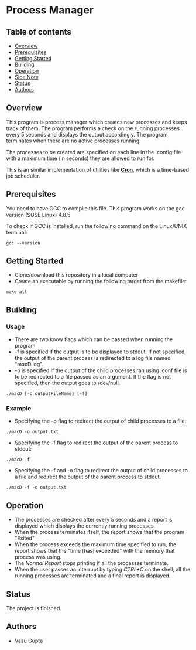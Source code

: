 # Process Manager

## Table of contents
* [Overview](#overview)
* [Prerequisites](#prerequisites)
* [Getting Started](#getting-started)
* [Building](#building)
* [Operation](#operation)
* [Side Note](#side-note)
* [Status](#status)
* [Authors](#authors)

## Overview

This program is process manager which creates new processes and keeps track of them. The program performs a check on the running processes every 5 seconds and displays the output accordingly. The program terminates when there are no active processes running.

The processes to be created are specified on each line in the .config file with a maximum time (in seconds) they are allowed to run for.

This is an similar implementation of utilities like **[Cron](https://en.wikipedia.org/wiki/Cron)**, which is a time-based job scheduler.

## Prerequisites

You need to have GCC to compile this file.
This program works on the gcc version (SUSE Linux) 4.8.5

To check if GCC is installed, run the following command on the Linux/UNIX terminal:
```
gcc --version
```

## Getting Started
* Clone/download this repository in a local computer
* Create an executable by running the following target from the makefile:
```
make all
```

## Building
### Usage
* There are two know flags which can be passed when running the program
* -f is specified if the output is to be displayed to stdout. If not specified, the output of the parent process is redirected to a log file named "macD.log". 
* -o is specified if the output of the child processes ran using .conf file is to be redirected to a file passed as an argument. If the flag is not specified, then the output goes to /dev/null. 
```
./macD [-o outputFileName] [-f]
```

### Example
* Specifying the -o flag to redirect the output of child processes to a file:
```
./macD -o output.txt
``` 
* Specifying the -f flag to redirect the output of the parent process to stdout:
```
./macD -f
```
* Specifying the -f and -o flag to redirect the output of child processes to a file and redirect the output of the parent process to stdout.
```
./macD -f -o output.txt
``` 

## Operation
* The processes are checked after every 5 seconds and a report is displayed which displays the currently running processes.
* When the process terminates itself, the report shows that the program "Exited"
* When the process exceeds the maximum time specified to run, the report shows that the "time [has] exceeded" with the memory that process was using.
* The *Normal Report* stops printing if all the processes terminate.
* When the user passes an interrupt by typing *CTRL+C* on the shell, all the running processes are terminated and a final report is displayed.

## Status
The project is finished.

## Authors
* Vasu Gupta 

